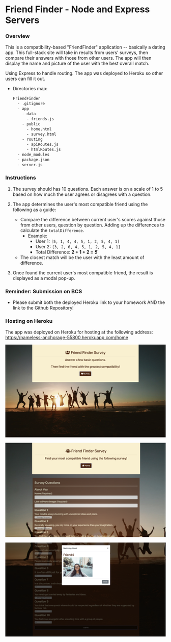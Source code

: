 # Friend Finder - Node and Express Servers

### Overview

This is a compatibility-based "FriendFinder" application -- basically a dating app. This full-stack site will take in results from users' surveys, then compare their answers with those from other users. The app will then display the name and picture of the user with the best overall match.

Using Express to handle routing. The app was deployed to Heroku so other users can fill it out.

- Directories map:

  ```
  FriendFinder
    - .gitignore
    - app
      - data
        - friends.js
      - public
        - home.html
        - survey.html
      - routing
        - apiRoutes.js
        - htmlRoutes.js
    - node_modules
    - package.json
    - server.js
  ```

### Instructions

1. The survey should has 10 questions. Each answer is on a scale of 1 to 5 based on how much the user agrees or disagrees with a question.

2. The app determines the user's most compatible friend using the following as a guide:

   - Compare the difference between current user's scores against those from other users, question by question. Adding up the differences to calculate the `totalDifference`.
     - Example:
       - User 1: `[5, 1, 4, 4, 5, 1, 2, 5, 4, 1]`
       - User 2: `[3, 2, 6, 4, 5, 1, 2, 5, 4, 1]`
       - Total Difference: **2 + 1 + 2 =** **_5_**
   - The closest match will be the user with the least amount of difference.

3. Once found the current user's most compatible friend, the result is displayed as a modal pop-up.

### Reminder: Submission on BCS

- Please submit both the deployed Heroku link to your homework AND the link to the Github Repository!

### Hosting on Heroku

The app was deployed on Heroku for hosting at the following address:
https://nameless-anchorage-55800.herokuapp.com/home

![Friend Finder - Home Page](./app/public/images/FriendFinder1.png)

![Friend Finder - Survey Page](./app/public/images/FriendFinder2.png)

![Friend Finder - Results Modal](./app/public/images/FriendFinder3.png)
